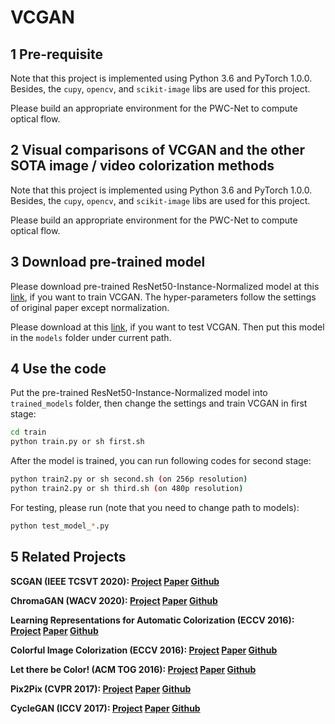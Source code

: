# VCGAN

## 1 Pre-requisite

Note that this project is implemented using Python 3.6 and PyTorch 1.0.0. Besides, the `cupy`, `opencv`, and `scikit-image` libs are used for this project.

Please build an appropriate environment for the PWC-Net to compute optical flow.

## 2 Visual comparisons of VCGAN and the other SOTA image / video colorization methods

Note that this project is implemented using Python 3.6 and PyTorch 1.0.0. Besides, the `cupy`, `opencv`, and `scikit-image` libs are used for this project.

Please build an appropriate environment for the PWC-Net to compute optical flow.

## 3 Download pre-trained model

Please download pre-trained ResNet50-Instance-Normalized model at this [link](https://portland-my.sharepoint.com/:u:/g/personal/yzzhao2-c_my_cityu_edu_hk/EXtVpiqYqMNIoQhqJaRrMM8BP8Zy4ZIDhscDhb0FhyAbPg?e=T4s0ha), if you want to train VCGAN. The hyper-parameters follow the settings of original paper except normalization.

Please download at this [link](), if you want to test VCGAN. Then put this model in the `models` folder under current path.

## 4 Use the code

Put the pre-trained ResNet50-Instance-Normalized model into `trained_models` folder, then change the settings and train VCGAN in first stage:

```bash
cd train
python train.py or sh first.sh
```

After the model is trained, you can run following codes for second stage:

```bash
python train2.py or sh second.sh (on 256p resolution)
python train2.py or sh third.sh (on 480p resolution)
```

For testing, please run (note that you need to change path to models):

```bash
python test_model_*.py
```

## 5 Related Projects

**SCGAN (IEEE TCSVT 2020): [Project](https://github.com/zhaoyuzhi/Semantic-Colorization-GAN)
[Paper](https://ieeexplore.ieee.org/document/9257445/keywords#keywords)
[Github](https://github.com/zhaoyuzhi/Semantic-Colorization-GAN)**

**ChromaGAN (WACV 2020): [Project](https://junyanz.github.io/CycleGAN/)
[Paper](https://openaccess.thecvf.com/content_WACV_2020/html/Vitoria_ChromaGAN_Adversarial_Picture_Colorization_with_Semantic_Class_Distribution_WACV_2020_paper.html)
[Github](https://junyanz.github.io/CycleGAN/)**

**Learning Representations for Automatic Colorization (ECCV 2016): [Project](http://people.cs.uchicago.edu/~larsson/colorization/)
[Paper](https://arxiv.org/abs/1603.06668)
[Github](https://github.com/gustavla/autocolorize)**

**Colorful Image Colorization (ECCV 2016): [Project](http://richzhang.github.io/colorization/)
[Paper](https://arxiv.org/abs/1603.08511)
[Github](https://github.com/richzhang/colorization)**

**Let there be Color! (ACM TOG 2016): [Project](http://iizuka.cs.tsukuba.ac.jp/projects/colorization/en/)
[Paper](http://iizuka.cs.tsukuba.ac.jp/projects/colorization/data/colorization_sig2016.pdf)
[Github](https://github.com/satoshiiizuka/siggraph2016_colorization)**

**Pix2Pix (CVPR 2017): [Project](https://phillipi.github.io/pix2pix/)
[Paper](https://arxiv.org/pdf/1611.07004.pdf)
[Github](https://github.com/phillipi/pix2pix)**

**CycleGAN (ICCV 2017): [Project](https://junyanz.github.io/CycleGAN/)
[Paper](https://arxiv.org/pdf/1703.10593.pdf)
[Github](https://github.com/junyanz/CycleGAN)**
